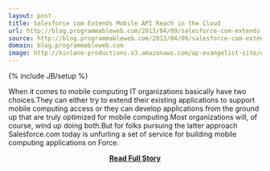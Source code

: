 ```yaml
---
layout: post
title: Salesforce com Extends Mobile API Reach in the Cloud
url: http://blog.programmableweb.com/2013/04/09/salesforce-com-extends-mobile-api-reach-in-the-cloud/
source: http://blog.programmableweb.com/2013/04/09/salesforce-com-extends-mobile-api-reach-in-the-cloud/
domain: blog.programmableweb.com
image: http://kinlane-productions.s3.amazonaws.com/ap-evangelist-site/curated/screenshots/7395_blog_programmableweb_com.png
---
```

{% include JB/setup %}<p>When it comes to mobile computing IT organizations basically have two choices.They can either try to extend their existing applications to support mobile computing access or they can develop applications from the ground up that are truly optimized for mobile computing.Most organizations will, of course, wind up doing both.But for folks pursuing the latter approach Salesforce.com today is unfurling a set of service for building mobile computing applications on Force.</p>
<center><p><a href="http://blog.programmableweb.com/2013/04/09/salesforce-com-extends-mobile-api-reach-in-the-cloud/" style='padding:25px; font-sze:18px; font-weight: bold;'>Read Full Story</a></p></center>
